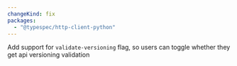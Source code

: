```yaml
---
changeKind: fix
packages:
  - "@typespec/http-client-python"
---
```


Add support for `validate-versioning` flag, so users can toggle whether they get api versioning validation